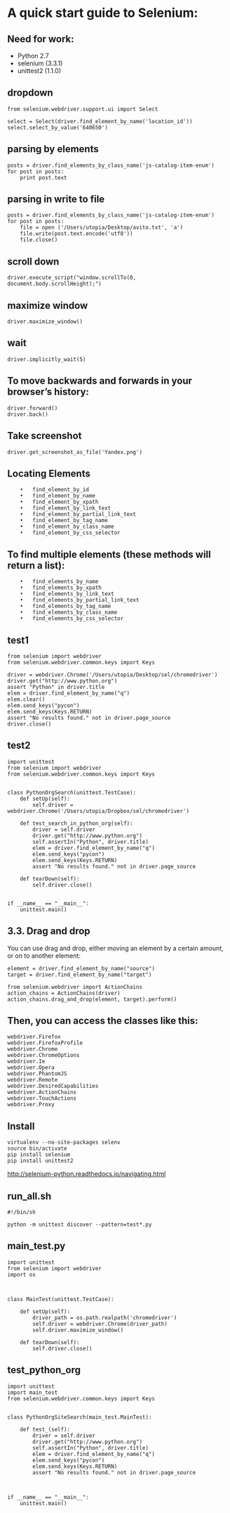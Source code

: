 # A quick start guide to Selenium:

## Need for work:

- Python 2.7
- selenium (3.3.1)
- unittest2 (1.1.0)




## dropdown
```
from selenium.webdriver.support.ui import Select

select = Select(driver.find_element_by_name('location_id'))
select.select_by_value('640650')
```

## parsing by elements
```
posts = driver.find_elements_by_class_name('js-catalog-item-enum')
for post in posts:
	print post.text
```

## parsing in write to file
```
posts = driver.find_elements_by_class_name('js-catalog-item-enum')
for post in posts:
	file = open ('/Users/utopia/Desktop/avito.txt', 'a')
	file.write(post.text.encode('utf8'))
	file.close()
```

## scroll down
```
driver.execute_script("window.scrollTo(0, document.body.scrollHeight);")
```

## maximize window
```
driver.maximize_window()
```

## wait
```
driver.implicitly_wait(5)
```

## To move backwards and forwards in your browser’s history:
```
driver.forward()
driver.back()
```

## Take screenshot
```
driver.get_screenshot_as_file('Yandex.png')
```

## Locating Elements
```
	•	find_element_by_id
	•	find_element_by_name
	•	find_element_by_xpath
	•	find_element_by_link_text
	•	find_element_by_partial_link_text
	•	find_element_by_tag_name
	•	find_element_by_class_name
	•	find_element_by_css_selector
```

## To find multiple elements (these methods will return a list):
```
	•	find_elements_by_name
	•	find_elements_by_xpath
	•	find_elements_by_link_text
	•	find_elements_by_partial_link_text
	•	find_elements_by_tag_name
	•	find_elements_by_class_name
	•	find_elements_by_css_selector
```


## test1
```
from selenium import webdriver
from selenium.webdriver.common.keys import Keys

driver = webdriver.Chrome('/Users/utopia/Desktop/sel/chromedriver')
driver.get("http://www.python.org")
assert "Python" in driver.title
elem = driver.find_element_by_name("q")
elem.clear()
elem.send_keys("pycon")
elem.send_keys(Keys.RETURN)
assert "No results found." not in driver.page_source
driver.close()
```
## test2
```
import unittest
from selenium import webdriver
from selenium.webdriver.common.keys import Keys


class PythonOrgSearch(unittest.TestCase):
	def setUp(self):
		self.driver = webdriver.Chrome('/Users/utopia/Dropbox/sel/chromedriver')

	def test_search_in_python_org(self):
		driver = self.driver
		driver.get("http://www.python.org")
		self.assertIn("Python", driver.title)
		elem = driver.find_element_by_name("q")
		elem.send_keys("pycon")
		elem.send_keys(Keys.RETURN)
		assert "No results found." not in driver.page_source

	def tearDown(self):
		self.driver.close()


if __name__ == "__main__":
	unittest.main()
```



## 3.3. Drag and drop
You can use drag and drop, either moving an element by a certain amount, or on to another element:
```
element = driver.find_element_by_name("source")
target = driver.find_element_by_name("target")

from selenium.webdriver import ActionChains
action_chains = ActionChains(driver)
action_chains.drag_and_drop(element, target).perform()
```



## Then, you can access the classes like this:
```
webdriver.Firefox
webdriver.FirefoxProfile
webdriver.Chrome
webdriver.ChromeOptions
webdriver.Ie
webdriver.Opera
webdriver.PhantomJS
webdriver.Remote
webdriver.DesiredCapabilities
webdriver.ActionChains
webdriver.TouchActions
webdriver.Proxy
```











## Install
```
virtualenv --no-site-packages selenv
source bin/activate
pip install selenium
pip install unittest2
```
http://selenium-python.readthedocs.io/navigating.html

## run_all.sh
```
#!/bin/sh

python -m unittest discover --pattern=test*.py
```
## main_test.py
```
import unittest
from selenium import webdriver
import os



class MainTest(unittest.TestCase):

	def setUp(self):
		driver_path = os.path.realpath('chromedriver')
		self.driver = webdriver.Chrome(driver_path)
		self.driver.maximize_window()

	def tearDown(self):
		self.driver.close()
```
## test_python_org
```
import unittest
import main_test
from selenium.webdriver.common.keys import Keys


class PythonOrgSiteSearch(main_test.MainTest):

    def test_(self):
        driver = self.driver
        driver.get("http://www.python.org")
        self.assertIn("Python", driver.title)
        elem = driver.find_element_by_name("q")
        elem.send_keys("pycon")
        elem.send_keys(Keys.RETURN)
        assert "No results found." not in driver.page_source



if __name__ == "__main__":
    unittest.main()
```
































